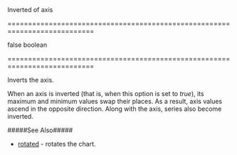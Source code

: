 <!--**
/*-------------------------------------------
    Auto-generated file. Do not modify.
-------------------------------------------

**-->
<!--d-->Inverted of axis<!--/d-->
===========================================================================
<!--default-->false<!--/default-->
<!--type-->boolean<!--/type-->
===========================================================================

<!--shortDescription-->
Inverts the axis.
<!--/shortDescription-->

<!--fullDescription-->
When an axis is inverted (that is, when this option is set to *true*), its maximum and minimum values swap their places. As a result, axis values ascend in the opposite direction. Along with the axis, series also become inverted.

#####See Also#####
- [rotated](/Documentation/ApiReference/Data_Visualization_Widgets/dxChart/Configuration/#rotated) - rotates the chart.
<!--/fullDescription-->